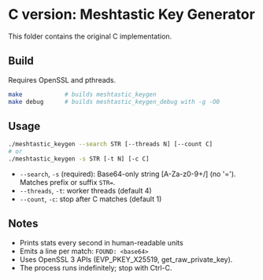 # C version: Meshtastic Key Generator

This folder contains the original C implementation.

## Build

Requires OpenSSL and pthreads.

```sh
make            # builds meshtastic_keygen
make debug      # builds meshtastic_keygen_debug with -g -O0
```

## Usage

```sh
./meshtastic_keygen --search STR [--threads N] [--count C]
# or
./meshtastic_keygen -s STR [-t N] [-c C]
```

- `--search`, `-s` (required): Base64-only string [A-Za-z0-9+/] (no '='). Matches prefix or suffix `STR=`.
- `--threads`, `-t`: worker threads (default 4)
- `--count`, `-c`: stop after C matches (default 1)

## Notes

- Prints stats every second in human-readable units
- Emits a line per match: `FOUND: <base64>`
- Uses OpenSSL 3 APIs (EVP_PKEY_X25519, get_raw_private_key).
- The process runs indefinitely; stop with Ctrl-C.
